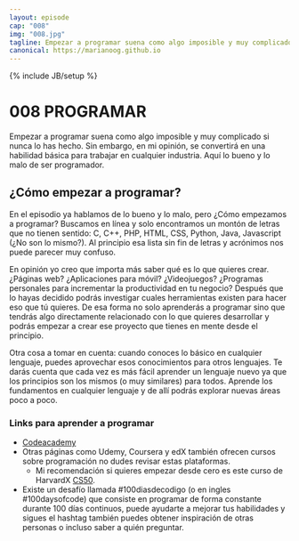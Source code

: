 ```yaml
---
layout: episode
cap: "008"
img: "008.jpg"
tagline: Empezar a programar suena como algo imposible y muy complicado si nunca lo has hecho. Sin embargo, en mi opinión, se convertirá en una habilidad básica para trabajar en cualquier industria. Aquí lo bueno y lo malo de ser programador.
canonical: https://marianoog.github.io
---
```

{% include JB/setup %}

# 008 PROGRAMAR

Empezar a programar suena como algo imposible y muy complicado si nunca lo has hecho. Sin embargo, en mi opinión, se convertirá en una habilidad básica para trabajar en cualquier industria. Aquí lo bueno y lo malo de ser programador.

## ¿Cómo empezar a programar?

En el episodio ya hablamos de lo bueno y lo malo, pero ¿Cómo empezamos a programar? Buscamos en línea y solo encontramos un montón de letras que no tienen sentido: C, C++, PHP, HTML, CSS, Python, Java, Javascript (¿No son lo mismo?). Al principio esa lista sin fin de letras y acrónimos nos puede parecer muy confuso.

En opinión yo creo que importa más saber qué es lo que quieres crear. ¿Páginas web? ¿Aplicaciones para móvil? ¿Videojuegos? ¿Programas personales para incrementar la productividad en tu negocio? Después que lo hayas decidido podrás investigar cuales herramientas existen para hacer eso que tú quieres. De esa forma no solo aprenderás a programar sino que tendrás algo directamente relacionado con lo que quieres desarrollar y podrás empezar a crear ese proyecto que tienes en mente desde el principio.

Otra cosa a tomar en cuenta: cuando conoces lo básico en cualquier lenguaje, puedes aprovechar esos conocimientos para otros lenguajes. Te darás cuenta que cada vez es más fácil aprender un lenguaje nuevo ya que los principios son los mismos (o muy similares) para todos. Aprende los fundamentos en cualquier lenguaje y de allí podrás explorar nuevas áreas poco a poco.

### Links para aprender a programar

* [Codeacademy](https://www.codecademy.com)
* Otras páginas como Udemy, Coursera y edX también ofrecen cursos sobre programación no dudes revisar estas plataformas.
  * Mi recomendación si quieres empezar desde cero es este curso de HarvardX [CS50](https://www.edx.org/es/course/cs50s-introduction-computer-science-harvardx-cs50x).
* Existe un desafío llamada #100diasdecodigo (o en ingles #100daysofcode) que consiste en programar de forma constante durante 100 días continuos, puede ayudarte a mejorar tus habilidades y sigues el hashtag también puedes obtener inspiración de otras personas o incluso saber a quién preguntar.
